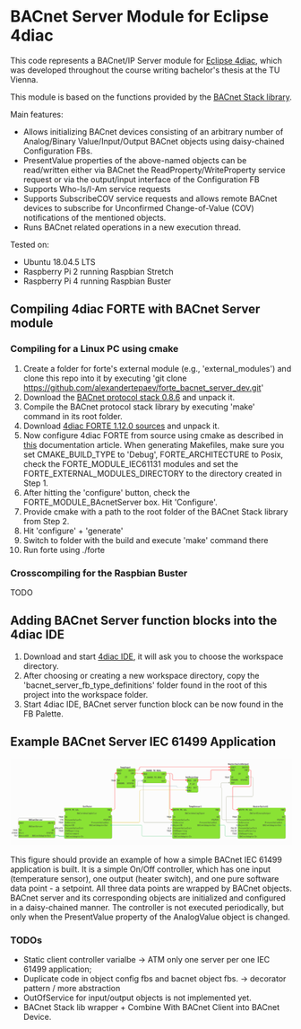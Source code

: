 # BACnet Server Module for Eclipse 4diac

This code represents a BACnet/IP Server module for [Eclipse 4diac](https://www.eclipse.org/4diac/), which was developed throughout the course writing bachelor's thesis at the TU Vienna.

This module is based on the functions provided by the [BACnet Stack library](http://bacnet.sourceforge.net/).

Main features:
+ Allows initializing BACnet devices consisting of an arbitrary number of Analog/Binary Value/Input/Output BACnet objects using daisy-chained Configuration FBs.
+ PresentValue properties of the above-named objects can be read/written either via BACnet the ReadProperty/WriteProperty service request or via the output/input interface of the Configuration FB
+ Supports Who-Is/I-Am service requests 
+ Supports SubscribeCOV service requests and allows remote BACnet devices to subscribe for Unconfirmed Change-of-Value (COV) notifications of the mentioned objects.
+ Runs BACnet related operations in a new execution thread.

Tested on:
+ Ubuntu 18.04.5 LTS
+ Raspberry Pi 2 running Raspbian Stretch
+ Raspberry Pi 4 running Raspbian Buster

## Compiling 4diac FORTE with BACnet Server module 
### Compiling for a Linux PC using cmake
1. Create a folder for forte's external module (e.g., 'external_modules') and clone this repo into it by executing 'git clone https://github.com/alexandertepaev/forte_bacnet_server_dev.git'
2. Download the [BACnet protocol stack 0.8.6](https://sourceforge.net/projects/bacnet/files/bacnet-stack/bacnet-stack-0.8.6/) and unpack it.
3. Compile the BACnet protocol stack library by executing 'make' command in its root folder.
4. Download [4diac FORTE 1.12.0 sources](https://www.eclipse.org/downloads/download.php?file=/4diac/releases/1.12/forte/forte-incubation_1.12.0.zip) and unpack it.
5. Now configure 4diac FORTE from source using cmake as described in [this](https://www.eclipse.org/4diac/en_help.php?helppage=html/installation/install.html) documentation article. When generating Makefiles, make sure you set CMAKE_BUILD_TYPE to 'Debug', FORTE_ARCHITECTURE to Posix, check the FORTE_MODULE_IEC61131 modules and set the FORTE_EXTERNAL_MODULES_DIRECTORY to the directory created in Step 1.
6. After hitting the 'configure' button, check the FORTE_MODULE_BAcnetServer box. Hit 'Configure'.
7. Provide cmake with a path to the root folder of the BACnet Stack library from Step 2.
8. Hit 'configure' + 'generate'
9. Switch to folder with the build and execute 'make' command there
10. Run forte using ./forte

### Crosscompiling for the Raspbian Buster
TODO

## Adding BACnet Server function blocks into the 4diac IDE
1. Download and start [4diac IDE](https://www.eclipse.org/4diac/en_dow.php), it will ask you to choose the workspace directory.
2. After choosing or creating a new workspace directory, copy the 'bacnet_server_fb_type_definitions' folder found in the root of this project into the workspace folder.
3. Start 4diac IDE, BACnet server function block can be now found in the FB Palette. 

## Example BACnet Server IEC 61499 Application

![Example On/Off BACnet controller](./misc/server_app_readme.png)

This figure should provide an example of how a simple BACnet IEC 61499 application is built. It is a simple On/Off controller, which has one input (temperature sensor), one output (heater switch), and one
pure software data point - a setpoint. All three data points are wrapped by BACnet objects. BACnet server and its corresponding objects are initialized and configured in a daisy-chained manner. The controller is not executed periodically, but only when the PresentValue property of the AnalogValue object is changed.

### TODOs
+ Static client controller varialbe -> ATM only one server per one IEC 61499 application;
+ Duplicate code in object config fbs and bacnet object fbs. -> decorator pattern / more abstraction
+ OutOfService for input/output objects is not implemented yet.
+ BACnet Stack lib wrapper + Combine With BACnet Client into BACnet Device.